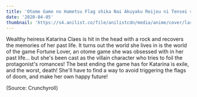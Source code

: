 ```yaml
---
title: 'Otome Game no Hametsu Flag shika Nai Akuyaku Reijou ni Tensei shiteshimatta…'
date: '2020-04-05'
thumbnail: 'https://s4.anilist.co/file/anilistcdn/media/anime/cover/large/bx104647-dMGZSavRxHcM.jpg'
---
```


Wealthy heiress Katarina Claes is hit in the head with a rock and recovers the memories of her past life. It turns out the world she lives in is the world of the game Fortune Lover, an otome game she was obsessed with in her past life... but she's been cast as the villain character who tries to foil the protagonist's romances! The best ending the game has for Katarina is exile, and the worst, death! She'll have to find a way to avoid triggering the flags of doom, and make her own happy future!

(Source: Crunchyroll)